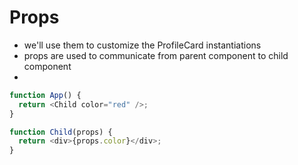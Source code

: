 # Props

- we'll use them to customize the ProfileCard instantiations
- props are used to communicate from parent component to child component
-

```javascript
function App() {
  return <Child color="red" />;
}

function Child(props) {
  return <div>{props.color}</div>;
}
```
